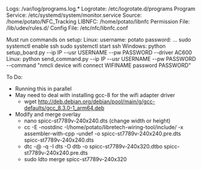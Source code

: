 Logs: /var/log/programs.log.*
Logrotate: /etc/logrotate.d/programs
Program Service: /etc/systemd/system/monitor.service
Source: /home/potato/NFC_Tracking
LIBNFC: /home/potato/libnfc
Permission File: /lib/udev/rules.d/
Config File: /etc/nfc/libnfc.conf

Must run commands on setup:
Linux:
username: potato
password: ...
sudo systemctl enable ssh
sudo systemctl start ssh
Windows:
python setup_board.py --ip IP --usr USERNAME --pw PASSWORD --driver AC600
Linux:
python send_command.py --ip IP --usr USERNAME --pw PASSWORD --command "nmcli device wifi connect WIFINAME password PASSWORD"

To Do: 
- Running this in parallel
- May need to deal with installing gcc-8 for the wifi adapter driver
	- wget http://deb.debian.org/debian/pool/main/g/gcc-defaults/gcc_8.3.0-1_arm64.deb
- Modify and merge overlay
	- nano spicc-st7789v-240x240.dts (change width or height)
	- cc -E -nostdinc -I/home/potato/libretech-wiring-tool/include/ -x assembler-with-cpp -undef -o spicc-st7789v-240x240.pre.dts spicc-st7789v-240x240.dts
	- dtc -@ -q -I dts -O dtb -o spicc-st7789v-240x320.dtbo spicc-st7789v-240x240.pre.dts
	- sudo ldto merge spicc-st7789v-240x320

